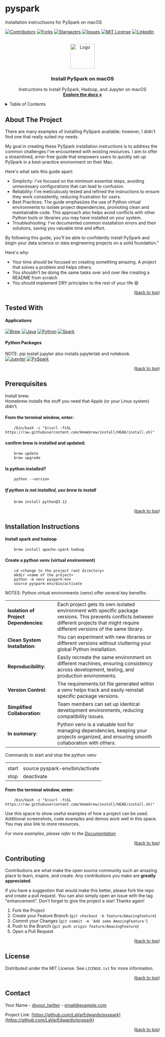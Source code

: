 # pyspark
 Installation instructiuons for PySpark on macOS


<a id="readme-top"></a>

<!-- PROJECT SHIELDS -->
<!--
*** I'm using markdown "reference style" links for readability.
*** Reference links are enclosed in brackets [ ] instead of parentheses ( ).
*** See the bottom of this document for the declaration of the reference variables
*** for contributors-url, forks-url, etc. This is an optional, concise syntax you may use.
*** https://www.markdownguide.org/basic-syntax/#reference-style-links
-->
[![Contributors][contributors-shield]][contributors-url]
[![Forks][forks-shield]][forks-url]
[![Stargazers][stars-shield]][stars-url]
[![Issues][issues-shield]][issues-url]
[![MIT License][license-shield]][license-url]
[![LinkedIn][linkedin-shield]][linkedin-url]



<!-- PROJECT LOGO -->
<br />
<div align="center">
  <a href="https://github.com/othneildrew/Best-README-Template">
    <img src="images/logo.png" alt="Logo" width="80" height="80">
  </a>

  <h3 align="center">Install PySpark on macOS</h3>

  <p align="center">
   Instructions to install PySpark, Hadoop, and Jupyter on macOS
    <br />
    <a href="https://github.com/othneildrew/Best-README-Template"><strong>Explore the docs »</strong></a>
  </p>
</div>



<!-- TABLE OF CONTENTS -->
<details>
  <summary>Table of Contents</summary>
  <ol>
    <li>
      <a href="#about-the-project">About The Project</a>
      <ul>
        <li><a href="#built-with">Built With</a></li>
      </ul>
    </li>
    <li>
      <a href="#getting-started">Getting Started</a>
      <ul>
        <li><a href="#prerequisites">Prerequisites</a></li>
        <li><a href="#installation">Installation</a></li>
      </ul>
    </li>
    <li><a href="#usage">Usage</a></li>
    <li><a href="#roadmap">Roadmap</a></li>
    <li><a href="#contributing">Contributing</a></li>
    <li><a href="#license">License</a></li>
    <li><a href="#contact">Contact</a></li>
    <li><a href="#acknowledgments">Acknowledgments</a></li>
  </ol>
</details>



<!-- ABOUT THE PROJECT -->
## About The Project

<!-- ![PySpark install screenshot](images/test_pyspark_screenshot.png) -->

There are many examples of installing PySpark available; however, I didn't find one that really suited my needs.

My goal in creating these PySpark installation instructions is to address the common challenges I've encountered with existing resources. I aim to offer a streamlined, error-free guide that empowers users to quickly set up PySpark in a best-practice environment on their Mac.

Here's what sets this guide apart:

* Simplicity: I've focused on the minimum essential steps, avoiding unnecessary configurations that can lead to confusion.  
* Reliability: I've meticulously tested and refined the instructions to ensure they work consistently, reducing frustration for users.  
* Best Practices: The guide emphasizes the use of Python virtual environments to isolate project dependencies, promoting clean and maintainable code. This approach also helps avoid conflicts with other Python tools or libraries you may have installed on your system.  
* Troubleshooting: I've documented common installation errors and their solutions, saving you valuable time and effort.  

By following this guide, you'll be able to confidently install PySpark and begin your data science or data engineering projects on a solid foundation."

Here's why:  
* Your time should be focused on creating something amazing. A project that solves a problem and helps others. 
* You shouldn't be doing the same tasks over and over like creating a README from scratch
* You should implement DRY principles to the rest of your life :smile:  


<p align="right">(<a href="#readme-top">back to top</a>)</p>


## Tested With

#### Applications

[![Brew][Brew-logo]][Brew-url]
[![Java][Java-logo]][Java-url]
[![Python][Python-logo]][Python-url]
[![Spark][Spark-logo]][Spark-url]

#### Python Packages

NOTE: pip install jupyter also installs jupyterlab and notebook.  
[![Jupyter][PyPI-jupyter-logo]][PyPI-jupyter-url]
[![PySpark][PyPI-PySpark-logo]][PyPI-pyspark-url]   

<p align="right">(<a href="#readme-top">back to top</a>)</p>


<!-- GETTING STARTED -->
## Prerequisites

Install brew.   
Homebrew installs the stuff you need that Apple (or your Linux system) didn’t.

#### From the terminal window, enter:   
		/bin/bash -c "$(curl -fsSL https://raw.githubusercontent.com/Homebrew/install/HEAD/install.sh)"

#### confirm brew is installed and updated:   
		brew update
		brew upgrade
		
#### Is python installed?
		python --version

##### If python is not installed, use brew to install
		brew install python@3.12



<p align="right">(<a href="#readme-top">back to top</a>)</p>



<!-- USAGE EXAMPLES -->
## Installation Instructions

#### Install spark and hadoop
		brew install apache-spark hadoop

#### Create a python venv (virtual environment)
		cd <change to the project root directory>
		mkdir <name of the project>
		python -m venv pyspark-env
		source pyspark-env/bin/activate

NOTES: Python virtual environments (venv) offer several key benefits:  

<table>
<tr><td>
<b>Isolation of Project Dependencies</b>:
</td><td>
Each project gets its own isolated environment with specific package versions. This prevents conflicts between different projects that might require different versions of the same library.    
</td></tr>
<tr><td>
<b>Clean System Installation</b>:
</td><td>
You can experiment with new libraries or different versions without cluttering your global Python installation.    
</td></tr>
<tr><td>
<b>Reproducibility</b>:  
</td><td>
Easily recreate the same environment on different machines, ensuring consistency across development, testing, and production environments.   
</td></tr>
<tr><td>
<b>Version Control</b>:  
</td><td>
The requirements.txt file generated within a venv helps track and easily reinstall specific package versions.    
</td></tr>
<tr><td>
<b>Simplified Collaboration</b>:  
</td><td>
Team members can set up identical development environments, reducing compatibility issues.    
</td></tr>
<tr><td>
<b>In summary</b>:  
</td><td>
Python venv is a valuable tool for managing dependencies, keeping your projects organized, and ensuring smooth collaboration with others.  
</td></tr>
</td></tr>
</table>

Commands to start and stop the python venv 

<table>
<tr><td>
<tr><td>
start
</td><td>
source pyspark-env/bin/activate
</td></tr>
</td></tr>
<tr><td>
stop
</td><td>
deactivate
</td></tr>
</table>


#### From the terminal window, enter:   
		/bin/bash -c "$(curl -fsSL https://raw.githubusercontent.com/Homebrew/install/HEAD/install.sh)"

Use this space to show useful examples of how a project can be used. Additional screenshots, code examples and demos work well in this space. You may also link to more resources.

_For more examples, please refer to the [Documentation](https://example.com)_

<p align="right">(<a href="#readme-top">back to top</a>)</p>


<!-- CONTRIBUTING -->
## Contributing

Contributions are what make the open source community such an amazing place to learn, inspire, and create. Any contributions you make are **greatly appreciated**.

If you have a suggestion that would make this better, please fork the repo and create a pull request. You can also simply open an issue with the tag "enhancement".
Don't forget to give the project a star! Thanks again!

1. Fork the Project
2. Create your Feature Branch (`git checkout -b feature/AmazingFeature`)
3. Commit your Changes (`git commit -m 'Add some AmazingFeature'`)
4. Push to the Branch (`git push origin feature/AmazingFeature`)
5. Open a Pull Request

<p align="right">(<a href="#readme-top">back to top</a>)</p>



<!-- LICENSE -->
## License

Distributed under the MIT License. See `LICENSE.txt` for more information.

<p align="right">(<a href="#readme-top">back to top</a>)</p>



<!-- CONTACT -->
## Contact

Your Name - [@your_twitter](https://twitter.com/your_username) - email@example.com

Project Link: [https://github.com/LaVarEdwards/pyspark](https://github.com/LaVarEdwards/pyspark)

<p align="right">(<a href="#readme-top">back to top</a>)</p>



<!-- ACKNOWLEDGMENTS -->



<!-- MARKDOWN LINKS & IMAGES -->
<!-- https://www.markdownguide.org/basic-syntax/#reference-style-links -->

<!--  social media -->
[linkedin-url]: https://linkedin.com/in/lavaredwards
[product-screenshot]: images/screenshot.png
[linkedin-shield]: https://img.shields.io/badge/-LinkedIn-black.svg?style=for-the-badge&logo=linkedin&colorB=555

<!--  applications -->
[Brew-logo]: https://img.shields.io/badge/brew-4.3.9-blue
[Brew-url]: https://www.java.com/en/download/help/java_mac.html

[Java-logo]: https://img.shields.io/badge/java-18.0.2-blue
[Java-url]: https://www.java.com/en/download/help/java_mac.html

[Python-logo]: https://img.shields.io/badge/python-3.12.4-blue
[Python-url]: https://www.python.org/downloads/

[Spark-logo]: https://img.shields.io/badge/spark-3.5.1-blue
[Spark-url]: https://spark.apache.org/downloads.html


<!--  python pip packages -->
[PyPI-PySpark-logo]: https://img.shields.io/badge/pyspark-3.5.1-blue
[PyPI-PySpark-url]: https://pypi.org/project/pyspark/

[PyPI-jupyter-logo]: https://img.shields.io/badge/jupyter-1.0.0-blue
[PyPI-jupyter-url]: https://pypi.org/project/jupyter/




[contributors-shield]: https://img.shields.io/github/contributors/othneildrew/Best-README-Template.svg?style=for-the-badge
[contributors-url]: https://github.com/othneildrew/Best-README-Template/graphs/contributors
[forks-shield]: https://img.shields.io/github/forks/othneildrew/Best-README-Template.svg?style=for-the-badge
[forks-url]: v
[stars-shield]: https://img.shields.io/github/stars/othneildrew/Best-README-Template.svg?style=for-the-badge
[stars-url]: https://github.com/othneildrew/Best-README-Template/stargazers
[issues-shield]: https://img.shields.io/github/issues/othneildrew/Best-README-Template.svg?style=for-the-badge
[issues-url]: https://github.com/othneildrew/Best-README-Template/issues
[license-shield]: https://img.shields.io/github/license/othneildrew/Best-README-Template.svg?style=for-the-badge
[license-url]: https://github.com/othneildrew/Best-README-Template/blob/master/LICENSE.txt


